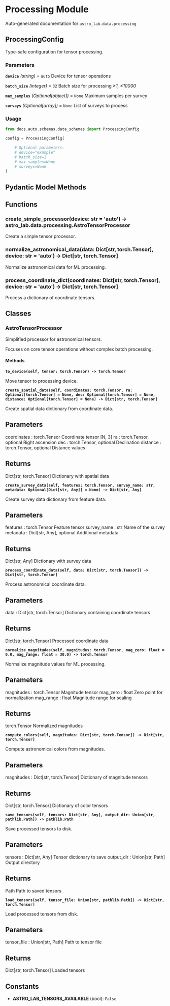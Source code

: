 # Processing Module

Auto-generated documentation for `astro_lab.data.processing`

## ProcessingConfig

Type-safe configuration for tensor processing.

### Parameters

**`device`** *(string)* = `auto`
  Device for tensor operations

**`batch_size`** *(integer)* = `32`
  Batch size for processing
  *≥1, ≤10000*

**`max_samples`** *(Optional[object])* = `None`
  Maximum samples per survey

**`surveys`** *(Optional[array])* = `None`
  List of surveys to process

### Usage

```python
from docs.auto.schemas.data_schemas import ProcessingConfig

config = ProcessingConfig(

    # Optional parameters:
    # device="example"
    # batch_size=1
    # max_samples=None
    # surveys=None
)
```

## Pydantic Model Methods

## Functions

### create_simple_processor(device: str = 'auto') -> astro_lab.data.processing.AstroTensorProcessor

Create a simple tensor processor.

### normalize_astronomical_data(data: Dict[str, torch.Tensor], device: str = 'auto') -> Dict[str, torch.Tensor]

Normalize astronomical data for ML processing.

### process_coordinate_dict(coordinates: Dict[str, torch.Tensor], device: str = 'auto') -> Dict[str, torch.Tensor]

Process a dictionary of coordinate tensors.

## Classes

### AstroTensorProcessor

Simplified processor for astronomical tensors.

Focuses on core tensor operations without complex batch processing.

#### Methods

**`to_device(self, tensor: torch.Tensor) -> torch.Tensor`**

Move tensor to processing device.

**`create_spatial_data(self, coordinates: torch.Tensor, ra: Optional[torch.Tensor] = None, dec: Optional[torch.Tensor] = None, distance: Optional[torch.Tensor] = None) -> Dict[str, torch.Tensor]`**

Create spatial data dictionary from coordinate data.

Parameters
----------
coordinates : torch.Tensor
Coordinate tensor [N, 3]
ra : torch.Tensor, optional
Right ascension
dec : torch.Tensor, optional
Declination
distance : torch.Tensor, optional
Distance values

Returns
-------
Dict[str, torch.Tensor]
Dictionary with spatial data

**`create_survey_data(self, features: torch.Tensor, survey_name: str, metadata: Optional[Dict[str, Any]] = None) -> Dict[str, Any]`**

Create survey data dictionary from feature data.

Parameters
----------
features : torch.Tensor
Feature tensor
survey_name : str
Name of the survey
metadata : Dict[str, Any], optional
Additional metadata

Returns
-------
Dict[str, Any]
Dictionary with survey data

**`process_coordinate_data(self, data: Dict[str, torch.Tensor]) -> Dict[str, torch.Tensor]`**

Process astronomical coordinate data.

Parameters
----------
data : Dict[str, torch.Tensor]
Dictionary containing coordinate tensors

Returns
-------
Dict[str, torch.Tensor]
Processed coordinate data

**`normalize_magnitudes(self, magnitudes: torch.Tensor, mag_zero: float = 0.0, mag_range: float = 30.0) -> torch.Tensor`**

Normalize magnitude values for ML processing.

Parameters
----------
magnitudes : torch.Tensor
Magnitude tensor
mag_zero : float
Zero point for normalization
mag_range : float
Magnitude range for scaling

Returns
-------
torch.Tensor
Normalized magnitudes

**`compute_colors(self, magnitudes: Dict[str, torch.Tensor]) -> Dict[str, torch.Tensor]`**

Compute astronomical colors from magnitudes.

Parameters
----------
magnitudes : Dict[str, torch.Tensor]
Dictionary of magnitude tensors

Returns
-------
Dict[str, torch.Tensor]
Dictionary of color tensors

**`save_tensors(self, tensors: Dict[str, Any], output_dir: Union[str, pathlib.Path]) -> pathlib.Path`**

Save processed tensors to disk.

Parameters
----------
tensors : Dict[str, Any]
Tensor dictionary to save
output_dir : Union[str, Path]
Output directory

Returns
-------
Path
Path to saved tensors

**`load_tensors(self, tensor_file: Union[str, pathlib.Path]) -> Dict[str, torch.Tensor]`**

Load processed tensors from disk.

Parameters
----------
tensor_file : Union[str, Path]
Path to tensor file

Returns
-------
Dict[str, torch.Tensor]
Loaded tensors

## Constants

- **ASTRO_LAB_TENSORS_AVAILABLE** (bool): `False`
